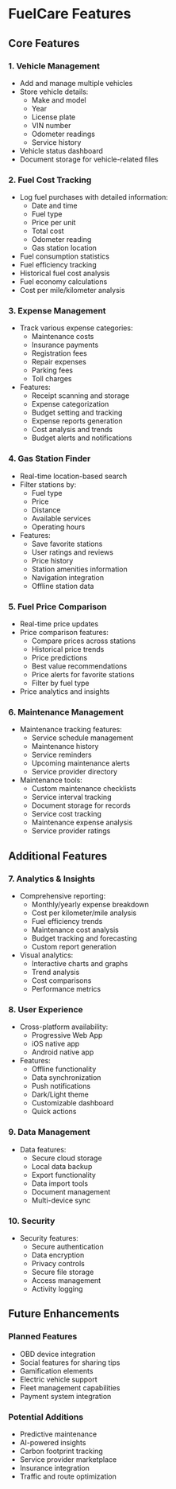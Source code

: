 # FuelCare Features

## Core Features

### 1. Vehicle Management
- Add and manage multiple vehicles
- Store vehicle details:
  - Make and model
  - Year
  - License plate
  - VIN number
  - Odometer readings
  - Service history
- Vehicle status dashboard
- Document storage for vehicle-related files

### 2. Fuel Cost Tracking
- Log fuel purchases with detailed information:
  - Date and time
  - Fuel type
  - Price per unit
  - Total cost
  - Odometer reading
  - Gas station location
- Fuel consumption statistics
- Fuel efficiency tracking
- Historical fuel cost analysis
- Fuel economy calculations
- Cost per mile/kilometer analysis

### 3. Expense Management
- Track various expense categories:
  - Maintenance costs
  - Insurance payments
  - Registration fees
  - Repair expenses
  - Parking fees
  - Toll charges
- Features:
  - Receipt scanning and storage
  - Expense categorization
  - Budget setting and tracking
  - Expense reports generation
  - Cost analysis and trends
  - Budget alerts and notifications

### 4. Gas Station Finder
- Real-time location-based search
- Filter stations by:
  - Fuel type
  - Price
  - Distance
  - Available services
  - Operating hours
- Features:
  - Save favorite stations
  - User ratings and reviews
  - Price history
  - Station amenities information
  - Navigation integration
  - Offline station data

### 5. Fuel Price Comparison
- Real-time price updates
- Price comparison features:
  - Compare prices across stations
  - Historical price trends
  - Price predictions
  - Best value recommendations
  - Price alerts for favorite stations
  - Filter by fuel type
- Price analytics and insights

### 6. Maintenance Management
- Maintenance tracking features:
  - Service schedule management
  - Maintenance history
  - Service reminders
  - Upcoming maintenance alerts
  - Service provider directory
- Maintenance tools:
  - Custom maintenance checklists
  - Service interval tracking
  - Document storage for records
  - Service cost tracking
  - Maintenance expense analysis
  - Service provider ratings

## Additional Features

### 7. Analytics & Insights
- Comprehensive reporting:
  - Monthly/yearly expense breakdown
  - Cost per kilometer/mile analysis
  - Fuel efficiency trends
  - Maintenance cost analysis
  - Budget tracking and forecasting
  - Custom report generation
- Visual analytics:
  - Interactive charts and graphs
  - Trend analysis
  - Cost comparisons
  - Performance metrics

### 8. User Experience
- Cross-platform availability:
  - Progressive Web App
  - iOS native app
  - Android native app
- Features:
  - Offline functionality
  - Data synchronization
  - Push notifications
  - Dark/Light theme
  - Customizable dashboard
  - Quick actions

### 9. Data Management
- Data features:
  - Secure cloud storage
  - Local data backup
  - Export functionality
  - Data import tools
  - Document management
  - Multi-device sync

### 10. Security
- Security features:
  - Secure authentication
  - Data encryption
  - Privacy controls
  - Secure file storage
  - Access management
  - Activity logging

## Future Enhancements

### Planned Features
- OBD device integration
- Social features for sharing tips
- Gamification elements
- Electric vehicle support
- Fleet management capabilities
- Payment system integration

### Potential Additions
- Predictive maintenance
- AI-powered insights
- Carbon footprint tracking
- Service provider marketplace
- Insurance integration
- Traffic and route optimization 